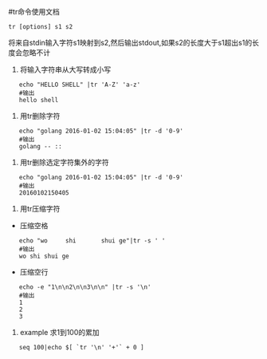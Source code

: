 #tr命令使用文档

``` shell
tr [options] s1 s2
```

将来自stdin输入字符s1映射到s2,然后输出stdout,如果s2的长度大于s1超出s1的长度会忽略不计  

 1. 将输入字符串从大写转成小写
 ```shell
    echo "HELLO SHELL" |tr 'A-Z' 'a-z'
    #输出
    hello shell
 ```

 1. 用tr删除字符
 ```shell
    echo "golang 2016-01-02 15:04:05" |tr -d '0-9'
    #输出
    golang -- ::
 ```
 
 1. 用tr删除选定字符集外的字符
 ```shell
    echo "golang 2016-01-02 15:04:05" |tr -d '0-9'
    #输出
    20160102150405
 ```
 
 1. 用tr压缩字符
  * 压缩空格
 ```shell
    echo "wo     shi       shui ge"|tr -s ' '
    #输出
    wo shi shui ge
 ```
 
  * 压缩空行
 ```shell
    echo -e "1\n\n2\n\n3\n\n" |tr -s '\n'
    #输出
    1
    2
    3
 ```
 
 1. example
 求1到100的累加
 ```shell
    seq 100|echo $[ `tr '\n' '+'` + 0 ]
 ```
